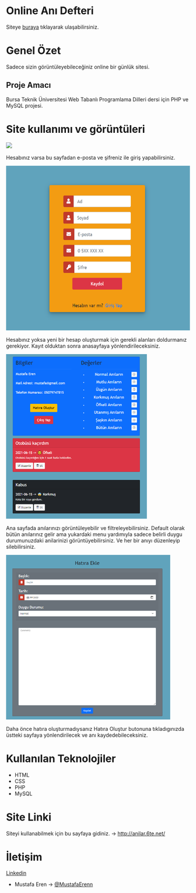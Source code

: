 # Online Anı Defteri

Siteye [buraya](http://anilar.6te.net/login.php) tıklayarak ulaşabilirsiniz.

# Genel Özet
Sadece sizin görüntüleyebileceğiniz online bir günlük sitesi.
## Proje Amacı
Bursa Teknik Üniversitesi Web Tabanlı Programlama Dilleri dersi için PHP ve MySQL projesi.

# Site kullanımı ve görüntüleri

<img src="images/giriş.png" height="450" >

Hesabınız varsa bu sayfadan e-posta ve şifreniz ile giriş yapabilirsiniz.

<img src="images/kayit.png" height="450" >

Hesabınız  yoksa yeni bir hesap oluşturmak için gerekli alanları doldurmanız gerekiyor. Kayıt olduktan sonra anasayfaya yönlendirileceksiniz.

<img src="images/anasayfa.png"  height="450" >

Ana sayfada anılarınızı görüntüleyebilir ve filtreleyebilirsiniz. Default olarak bütün anılarınız gelir ama yukardaki menu yardımıyla sadece belirli duygu durumunuzdaki 
anilarinizi görüntüyebilirsiniz. Ve her bir anıyı düzenleyip silebilirsiniz.

<img src="images/hatiraekle.png"  height="450" >

Daha önce hatıra oluşturmadıysanız Hatıra Oluştur butonuna tıkladıgınızda üstteki sayfaya yönlendirilecek ve anı kaydedebileceksiniz.


# Kullanılan Teknolojiler
- HTML
- CSS
- PHP
- MySQL


# Site Linki
Siteyi kullanabilmek için bu sayfaya gidiniz. -> http://anilar.6te.net/

# İletişim
[Linkedin](https://www.linkedin.com/in/mustafa-eren-9214661b3/)
- Mustafa Eren ->  [@MustafaErenn](https://github.com/MustafaErenn)





